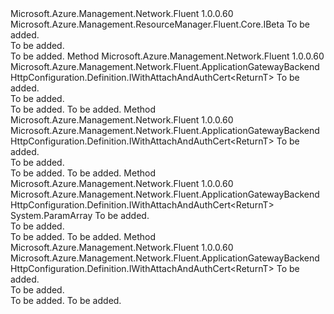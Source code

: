 <Type Name="IWithAuthenticationCertificateBeta&lt;ReturnT&gt;" FullName="Microsoft.Azure.Management.Network.Fluent.ApplicationGatewayBackendHttpConfiguration.Definition.IWithAuthenticationCertificateBeta&lt;ReturnT&gt;">
  <TypeSignature Language="C#" Value="public interface IWithAuthenticationCertificateBeta&lt;ReturnT&gt; : Microsoft.Azure.Management.ResourceManager.Fluent.Core.IBeta" />
  <TypeSignature Language="ILAsm" Value=".class public interface auto ansi abstract IWithAuthenticationCertificateBeta`1&lt;ReturnT&gt; implements class Microsoft.Azure.Management.ResourceManager.Fluent.Core.IBeta" />
  <TypeSignature Language="DocId" Value="T:Microsoft.Azure.Management.Network.Fluent.ApplicationGatewayBackendHttpConfiguration.Definition.IWithAuthenticationCertificateBeta`1" />
  <TypeSignature Language="VB.NET" Value="Public Interface IWithAuthenticationCertificateBeta(Of ReturnT)&#xA;Implements IBeta" />
  <TypeSignature Language="F#" Value="type IWithAuthenticationCertificateBeta&lt;'ReturnT&gt; = interface&#xA;    interface IBeta" />
  <AssemblyInfo>
    <AssemblyName>Microsoft.Azure.Management.Network.Fluent</AssemblyName>
    <AssemblyVersion>1.0.0.60</AssemblyVersion>
  </AssemblyInfo>
  <TypeParameters>
    <TypeParameter Name="ReturnT" />
  </TypeParameters>
  <Interfaces>
    <Interface>
      <InterfaceName>Microsoft.Azure.Management.ResourceManager.Fluent.Core.IBeta</InterfaceName>
    </Interface>
  </Interfaces>
  <Docs>
    <typeparam name="ReturnT">To be added.</typeparam>
    <summary>To be added.</summary>
    <remarks>To be added.</remarks>
  </Docs>
  <Members>
    <Member MemberName="WithAuthenticationCertificate">
      <MemberSignature Language="C#" Value="public Microsoft.Azure.Management.Network.Fluent.ApplicationGatewayBackendHttpConfiguration.Definition.IWithAttachAndAuthCert&lt;ReturnT&gt; WithAuthenticationCertificate (string name);" />
      <MemberSignature Language="ILAsm" Value=".method public hidebysig newslot virtual instance class Microsoft.Azure.Management.Network.Fluent.ApplicationGatewayBackendHttpConfiguration.Definition.IWithAttachAndAuthCert`1&lt;!ReturnT&gt; WithAuthenticationCertificate(string name) cil managed" />
      <MemberSignature Language="DocId" Value="M:Microsoft.Azure.Management.Network.Fluent.ApplicationGatewayBackendHttpConfiguration.Definition.IWithAuthenticationCertificateBeta`1.WithAuthenticationCertificate(System.String)" />
      <MemberSignature Language="VB.NET" Value="Public Function WithAuthenticationCertificate (name As String) As IWithAttachAndAuthCert(Of ReturnT)" />
      <MemberSignature Language="F#" Value="abstract member WithAuthenticationCertificate : string -&gt; Microsoft.Azure.Management.Network.Fluent.ApplicationGatewayBackendHttpConfiguration.Definition.IWithAttachAndAuthCert&lt;'ReturnT&gt;" Usage="iWithAuthenticationCertificateBeta.WithAuthenticationCertificate name" />
      <MemberType>Method</MemberType>
      <AssemblyInfo>
        <AssemblyName>Microsoft.Azure.Management.Network.Fluent</AssemblyName>
        <AssemblyVersion>1.0.0.60</AssemblyVersion>
      </AssemblyInfo>
      <ReturnValue>
        <ReturnType>Microsoft.Azure.Management.Network.Fluent.ApplicationGatewayBackendHttpConfiguration.Definition.IWithAttachAndAuthCert&lt;ReturnT&gt;</ReturnType>
      </ReturnValue>
      <Parameters>
        <Parameter Name="name" Type="System.String" />
      </Parameters>
      <Docs>
        <param name="name">To be added.</param>
        <summary>To be added.</summary>
        <returns>To be added.</returns>
        <remarks>To be added.</remarks>
      </Docs>
    </Member>
    <Member MemberName="WithAuthenticationCertificateFromBase64">
      <MemberSignature Language="C#" Value="public Microsoft.Azure.Management.Network.Fluent.ApplicationGatewayBackendHttpConfiguration.Definition.IWithAttachAndAuthCert&lt;ReturnT&gt; WithAuthenticationCertificateFromBase64 (string base64Data);" />
      <MemberSignature Language="ILAsm" Value=".method public hidebysig newslot virtual instance class Microsoft.Azure.Management.Network.Fluent.ApplicationGatewayBackendHttpConfiguration.Definition.IWithAttachAndAuthCert`1&lt;!ReturnT&gt; WithAuthenticationCertificateFromBase64(string base64Data) cil managed" />
      <MemberSignature Language="DocId" Value="M:Microsoft.Azure.Management.Network.Fluent.ApplicationGatewayBackendHttpConfiguration.Definition.IWithAuthenticationCertificateBeta`1.WithAuthenticationCertificateFromBase64(System.String)" />
      <MemberSignature Language="VB.NET" Value="Public Function WithAuthenticationCertificateFromBase64 (base64Data As String) As IWithAttachAndAuthCert(Of ReturnT)" />
      <MemberSignature Language="F#" Value="abstract member WithAuthenticationCertificateFromBase64 : string -&gt; Microsoft.Azure.Management.Network.Fluent.ApplicationGatewayBackendHttpConfiguration.Definition.IWithAttachAndAuthCert&lt;'ReturnT&gt;" Usage="iWithAuthenticationCertificateBeta.WithAuthenticationCertificateFromBase64 base64Data" />
      <MemberType>Method</MemberType>
      <AssemblyInfo>
        <AssemblyName>Microsoft.Azure.Management.Network.Fluent</AssemblyName>
        <AssemblyVersion>1.0.0.60</AssemblyVersion>
      </AssemblyInfo>
      <ReturnValue>
        <ReturnType>Microsoft.Azure.Management.Network.Fluent.ApplicationGatewayBackendHttpConfiguration.Definition.IWithAttachAndAuthCert&lt;ReturnT&gt;</ReturnType>
      </ReturnValue>
      <Parameters>
        <Parameter Name="base64Data" Type="System.String" />
      </Parameters>
      <Docs>
        <param name="base64Data">To be added.</param>
        <summary>To be added.</summary>
        <returns>To be added.</returns>
        <remarks>To be added.</remarks>
      </Docs>
    </Member>
    <Member MemberName="WithAuthenticationCertificateFromBytes">
      <MemberSignature Language="C#" Value="public Microsoft.Azure.Management.Network.Fluent.ApplicationGatewayBackendHttpConfiguration.Definition.IWithAttachAndAuthCert&lt;ReturnT&gt; WithAuthenticationCertificateFromBytes (params byte[] derData);" />
      <MemberSignature Language="ILAsm" Value=".method public hidebysig newslot virtual instance class Microsoft.Azure.Management.Network.Fluent.ApplicationGatewayBackendHttpConfiguration.Definition.IWithAttachAndAuthCert`1&lt;!ReturnT&gt; WithAuthenticationCertificateFromBytes(unsigned int8[] derData) cil managed" />
      <MemberSignature Language="DocId" Value="M:Microsoft.Azure.Management.Network.Fluent.ApplicationGatewayBackendHttpConfiguration.Definition.IWithAuthenticationCertificateBeta`1.WithAuthenticationCertificateFromBytes(System.Byte[])" />
      <MemberSignature Language="VB.NET" Value="Public Function WithAuthenticationCertificateFromBytes (ParamArray derData As Byte()) As IWithAttachAndAuthCert(Of ReturnT)" />
      <MemberSignature Language="F#" Value="abstract member WithAuthenticationCertificateFromBytes : byte[] -&gt; Microsoft.Azure.Management.Network.Fluent.ApplicationGatewayBackendHttpConfiguration.Definition.IWithAttachAndAuthCert&lt;'ReturnT&gt;" Usage="iWithAuthenticationCertificateBeta.WithAuthenticationCertificateFromBytes derData" />
      <MemberType>Method</MemberType>
      <AssemblyInfo>
        <AssemblyName>Microsoft.Azure.Management.Network.Fluent</AssemblyName>
        <AssemblyVersion>1.0.0.60</AssemblyVersion>
      </AssemblyInfo>
      <ReturnValue>
        <ReturnType>Microsoft.Azure.Management.Network.Fluent.ApplicationGatewayBackendHttpConfiguration.Definition.IWithAttachAndAuthCert&lt;ReturnT&gt;</ReturnType>
      </ReturnValue>
      <Parameters>
        <Parameter Name="derData" Type="System.Byte[]">
          <Attributes>
            <Attribute>
              <AttributeName>System.ParamArray</AttributeName>
            </Attribute>
          </Attributes>
        </Parameter>
      </Parameters>
      <Docs>
        <param name="derData">To be added.</param>
        <summary>To be added.</summary>
        <returns>To be added.</returns>
        <remarks>To be added.</remarks>
      </Docs>
    </Member>
    <Member MemberName="WithAuthenticationCertificateFromFile">
      <MemberSignature Language="C#" Value="public Microsoft.Azure.Management.Network.Fluent.ApplicationGatewayBackendHttpConfiguration.Definition.IWithAttachAndAuthCert&lt;ReturnT&gt; WithAuthenticationCertificateFromFile (System.IO.FileInfo certificateFile);" />
      <MemberSignature Language="ILAsm" Value=".method public hidebysig newslot virtual instance class Microsoft.Azure.Management.Network.Fluent.ApplicationGatewayBackendHttpConfiguration.Definition.IWithAttachAndAuthCert`1&lt;!ReturnT&gt; WithAuthenticationCertificateFromFile(class System.IO.FileInfo certificateFile) cil managed" />
      <MemberSignature Language="DocId" Value="M:Microsoft.Azure.Management.Network.Fluent.ApplicationGatewayBackendHttpConfiguration.Definition.IWithAuthenticationCertificateBeta`1.WithAuthenticationCertificateFromFile(System.IO.FileInfo)" />
      <MemberSignature Language="VB.NET" Value="Public Function WithAuthenticationCertificateFromFile (certificateFile As FileInfo) As IWithAttachAndAuthCert(Of ReturnT)" />
      <MemberSignature Language="F#" Value="abstract member WithAuthenticationCertificateFromFile : System.IO.FileInfo -&gt; Microsoft.Azure.Management.Network.Fluent.ApplicationGatewayBackendHttpConfiguration.Definition.IWithAttachAndAuthCert&lt;'ReturnT&gt;" Usage="iWithAuthenticationCertificateBeta.WithAuthenticationCertificateFromFile certificateFile" />
      <MemberType>Method</MemberType>
      <AssemblyInfo>
        <AssemblyName>Microsoft.Azure.Management.Network.Fluent</AssemblyName>
        <AssemblyVersion>1.0.0.60</AssemblyVersion>
      </AssemblyInfo>
      <ReturnValue>
        <ReturnType>Microsoft.Azure.Management.Network.Fluent.ApplicationGatewayBackendHttpConfiguration.Definition.IWithAttachAndAuthCert&lt;ReturnT&gt;</ReturnType>
      </ReturnValue>
      <Parameters>
        <Parameter Name="certificateFile" Type="System.IO.FileInfo" />
      </Parameters>
      <Docs>
        <param name="certificateFile">To be added.</param>
        <summary>To be added.</summary>
        <returns>To be added.</returns>
        <remarks>To be added.</remarks>
      </Docs>
    </Member>
  </Members>
</Type>